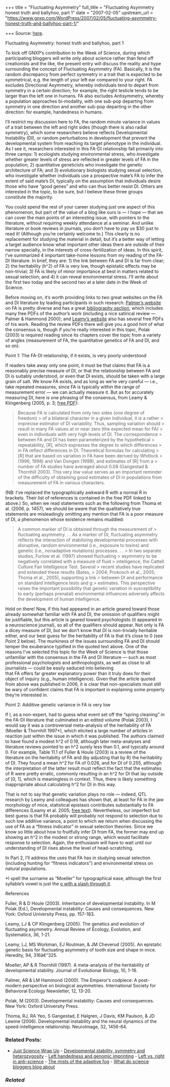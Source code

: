 +++
title = "Fluctuating Asymmetry"
full_title = "Fluctuating Asymmetry honest truth and ballyhoo, part 1"
date = "2007-02-05"
upstream_url = "https://www.gnxp.com/WordPress/2007/02/05/fluctuating-asymmetry-honest-truth-and-ballyhoo-part-1/"

+++
Source: [here](https://www.gnxp.com/WordPress/2007/02/05/fluctuating-asymmetry-honest-truth-and-ballyhoo-part-1/).

Fluctuating Asymmetry: honest truth and ballyhoo, part 1

To kick off GNXP’s contribution to the Week of Science, during which participating bloggers will write only about science rather than fend off creationists and the like, the present entry will discuss the reality and hype surrounding the concept of Fluctuating Asymmetry (FA). Basically, it is the random discrepancy from perfect symmetry in a trait that is expected to be symmetrical, e.g. the length of your left ear compared to your right. FA excludes Directional Asymmetry, whereby individuals tend to depart from symmetry in a certain direction; for example, the right testicle tends to be larger than the left one in humans. FA also excludes Antisymmetry, whereby a population approaches bi-modality, with one sub-pop departing from symmetry in one direction and another sub-pop departing in the other direction: for example, handedness in humans.

I’ll restrict my discussion here to FA, the random minute variance in values of a trait between the left and right sides (though there is also radial symmetry), which some researchers believe reflects Developmental Instability (DI), or random perturbations in development that prevent the developmental system from reaching its target phenotype in the individual. As I see it, researchers interested in this FA-DI relationship fall primarily into three camps: 1) ecologists studying environmental stress, who investigate whether greater levels of stress are reflected in greater levels of FA in the population; 2) quantitative geneticists who investigate the genetic architecture of FA; and 3) evolutionary biologists studying sexual selection, who investigate whether individuals use a prospective mate’s FA to infer the extent of said mate’s DI, typically on the assumption that individuals desire those who have “good genes” and who can thus better resist DI. Others are interested in the topic, to be sure, but I believe these three groups constitute the majority.

You could spend the rest of your career studying just one aspect of this phenomenon, but part of the value of a blog like ours is — I hope — that we can cover the main points of an interesting issue, with pointers to the literature, without requiring weekly attendance at a seminar. And unlike literature or book reviews in journals, you don’t have to pay us \$30 just to read it! (Although you’re certainly welcome to.) This clearly is no replacement for studying the material in detail, but it’s a better way of letting a target audience know what important other ideas there are outside of their narrow specialty, in the interests of cross-fertilization of ideas. In this spirit, I’ve summarized 4 important take-home lessons from my reading of the FA-DI literature. In brief, they are: 1) the link between FA and DI is far from clear; 2) the heritability (h^2) of FA is very low, though epistatic effects may be non-trivial; 3) FA is likely of minor importance at best in matters related to sexual selection; and 4) it can reveal environmental stress. I’ll write about the first two today and the second two at a later date in the Week of Science.

Before moving on, it’s worth providing links to two great websites on the FA and DI literature by leading participants in such research: [Palmer’s website](http://www2.biology.ualberta.ca/palmer/asym/asymmetry.htm) on FA is pretty diverse and has a great [bibliography section](http://www2.biology.ualberta.ca/palmer/asym/FA/FA-Refs.htm#FA%20reviews), which includes many free PDFs of the author’s work (including a nice satirical review — Palmer & Hammond 2000); and [Leamy’s website](http://www.bioweb.uncc.edu/Faculty/Leamy/index.htm) also has several free PDFs of his work. Reading the review PDFs there will give you a good hint of what the consensus is, though if you’re really interested in this topic, Polak (2003) is required reading since its chapters cover the topic from a variety of angles (measurement of FA, the quantitative genetics of FA and DI, and so on).

Point 1: The FA-DI relationship, if it exists, is very poorly understood

If readers take away only one point, it must be that claims that FA is a reasonably precise measure of DI, or that the relationship between FA and DI is suitably understood, or even that DI exists, should be taken with a large grain of salt. We know FA exists, and as long as we’re very careful — i.e., take repeated measures, since FA is typically within the range of measurement error — we can actually measure it. But as for accurately measuring DI, here is one phrasing of the consensus, from Leamy & Klingenberg (2005, p. 3; [free PDF](http://www.bioweb.uncc.edu/Faculty/Leamy/LeamyKlingenbergreview.pdf)):

> Because FA is calculated from only two sides (one degree of freedom) > of a bilateral character in a given individual, it is a rather > imprecise estimator of DI variability. Thus, sampling variation should > result in many FA values at or near zero (the expected mean for FA) > even in individuals with very high levels of DI. The correspondence > between FA and DI has been parameterized by the hypothetical > repeatability, \[R\], which expresses the degree to which differences > in FA reflect differences in DI. Theoretical formulas for calculating > \[R\] that are based on variation in FA have been derived by Whitlock > (1996, 1998) and Van Dongen (1998), and estimates of \[R\] from a > number of FA studies have averaged about 0.08 (Gangestad & Thornhill 2003). This very low value serves as an important reminder of the difficulty of obtaining good estimates of DI in populations from measurement of FA in various characters.

(NB: I’ve replaced the typographically awkward R with a normal R in brackets. Their list of references is contained in the free PDF linked to above.) So, when we read statements such as the following from Thoma et al. (2006, p. 1457), we should be aware that the qualitatively true statements are misleadingly omitting any mention that FA is a poor measure of DI, a phenomenon whose existence remains muddied:

> A common marker of DI is obtained through the measurement of > fluctuating asymmetry. . . As a marker of DI, fluctuating asymmetry reflects the interaction of stabilizing developmental processes with disruptive, random environmental (i.e., exposure to toxins) and genetic (i.e., nonadaptive mutations) processes. . . >
> In two separate studies, Furlow et al. (1997) showed fluctuating > asymmetry to be negatively correlated with a measure of fluid > intelligence, the Cattell Culture Fair Intelligence Test. Several > recent studies have replicated and extended these results (Bates, > 2004; Prokosch et al., 2005; Thoma et al., 2005), supporting a link > between DI and performance on standard intelligence tests and g > estimates. This perspective raises the important possibility that genetic variation in susceptibility to early (perhaps prenatal) environmental influences adversely affects the development of human intelligence.

Hold on there! Now, if this had appeared in an article geared toward those already somewhat familiar with FA and DI, the omission of qualifiers might be justifiable, but this article is geared toward psychologists (it appeared in a neuroscience journal), so all of the qualifiers should appear. Not only is FA a dicey measure of DI, but we don’t know that DI is non-trivially heritable either, and our best guess for the heritability of FA is that it’s close to 0 (see Point 2 below). The murkiness of the issues surrounding FA and DI should temper the exuberance typified in the quoted text above. One of the reasons I’ve selected this topic for the Week of Science is that those unfamiliar with the consensus in the FA and DI literature — such as most professional psychologists and anthropologists, as well as close to all journalists — could be easily seduced into believing  
that FA offers far greater explanatory power than it truly does for their object of inquiry (e.g., human intelligence). Given that the article quoted from above was published in 2006, it is clear that non-specialists must still be wary of confident claims that FA is important in explaining some property they’re interested in.

Point 2: Additive genetic variance in FA is very low

If I, as a non-expert, had to guess what event set off the “spring cleaning” in the FA-DI literature that culminated in an edited volume (Polak 2003), I would say it was a controversial meta-analysis of the heritability of FA (Moeller & Thornhill 1997\*), which elicited a large number of articles in reaction just within the issue in which it was published. The authors claimed to have found a modest h^2 of 0.19, although later meta-analyses and literature reviews pointed to an h^2 surely less than 0.1, and typically around 0. For example, Table 11.1 of Fuller & Houle (2003) is a review of the literature on the heritabilty of FA and (by adjusting that by R) the heritability of DI. They found a mean h^2 for FA of 0.026, and for DI of 0.255, although the interpretation of the latter result must reflect the fact that the estimates of R were pretty erratic, commonly resulting in an h^2 for DI that lay outside of \[0, 1\], which is meaningless in context. Thus, there is likely something inappropriate about calculating h^2 for DI in this way.

That is not to say that genetic variation plays no role — indeed, QTL research by Leamy and colleagues has shown that, at least for FA in the jaw morphology of mice, statistical epistasis contributes substantially to FA differences (Leamy et al. 2005; [free text](http://www.nature.com/hdy/journal/v94/n3/full/6800637a.html)). Nevertheless, our imperfect but best guess is that FA probably will probably not respond to selection due to such low additive variance, a point to which we return when discussing the use of FA as a “fitness indicator” in sexual selection theories. Since we know so little about how to fruitfully infer DI from FA, the former may end up showing an h^2 in the modest or strong range, which would facilitate response to selection. Again, the enthusiasm will have to wait until our understanding of DI rises above the level of head-scratching.

In Part 2, I’ll address the uses that FA has in studying sexual selection (including hunting for “fitness indicators”) and environmental stress on natural populations.

\*I spell the surname as “Moeller” for typographical ease, although the first syllable’s vowel is just the [o with a slash through it](https://en.wikipedia.org/wiki/%C3%98).

References

Fuller, R & D Houle (2003). Inheritance of developmental instability. In M Polak (Ed.), Developmental instability: Causes and consequences. New York: Oxford University Press, pp. 157-183.

Leamy, LJ & CP Klingenberg (2005). The genetics and evolution of fluctuating asymmetry. Annual Review of Ecology, Evolution, and Systematics, 36, 1-21.

Leamy, LJ, MS Workman, EJ Routman, & JM Cheverud (2005). An epistatic genetic basis for fluctuating asymmetry of tooth size and shape in mice. Heredity, 94, 316â€“325.

Moeller, AP & R Thornhill (1997). A meta-analysis of the heritability of developmental stability. Journal of Evolutionar Biology, 10, 1-16.

Palmer, AR & LM Hammond (2000). The Emperor’s codpiece: A post-modern perspective on biological asymmetries. International Society for Behavioral Ecology Newsletter, 12, 13-20.

Polak, M (2003). Developmental instability: Causes and consequences. New York: Oxford University Press.

Thoma, RJ, RA Yeo, S Gangestad, E Halgren, J Davis, KM Paulson, & JD Lewine (2006). Developmental instability and the neural dynamics of the speed-intelligence relationship. NeuroImage, 32, 1456-64.

### Related Posts:

- [Just Science Wrap
  Up](https://www.gnxp.com/WordPress/2007/02/12/just-science-wrap-up/) - [Developmental stability, symmetry and
  heterozygosity](https://www.gnxp.com/WordPress/2005/06/30/developmental-stability-symmetry-and-heterozygosity/) - [Left handedness and genomic
  imprinting](https://www.gnxp.com/WordPress/2007/08/05/left-handedness-and-genomic-imprinting/) - [Left vs. right in
  anti-science](https://www.gnxp.com/WordPress/2012/06/21/left-vs-right-in-anti-science/) - [The mists of the adaptive
  fog](https://www.gnxp.com/WordPress/2008/11/18/the-mists-of-the-adaptive-fog/) - [What do science bloggers blog
  about](https://www.gnxp.com/WordPress/2010/08/30/what-do-science-bloggers-blog-about/)

### *Related*

[](https://www.addtoany.com/add_to/facebook?linkurl=https%3A%2F%2Fwww.gnxp.com%2FWordPress%2F2007%2F02%2F05%2Ffluctuating-asymmetry-honest-truth-and-ballyhoo-part-1%2F&linkname=Fluctuating%20Asymmetry%3A%20honest%20truth%20and%20ballyhoo%2C%20part%201 "Facebook")[](https://www.addtoany.com/add_to/twitter?linkurl=https%3A%2F%2Fwww.gnxp.com%2FWordPress%2F2007%2F02%2F05%2Ffluctuating-asymmetry-honest-truth-and-ballyhoo-part-1%2F&linkname=Fluctuating%20Asymmetry%3A%20honest%20truth%20and%20ballyhoo%2C%20part%201 "Twitter")[](https://www.addtoany.com/add_to/email?linkurl=https%3A%2F%2Fwww.gnxp.com%2FWordPress%2F2007%2F02%2F05%2Ffluctuating-asymmetry-honest-truth-and-ballyhoo-part-1%2F&linkname=Fluctuating%20Asymmetry%3A%20honest%20truth%20and%20ballyhoo%2C%20part%201 "Email")[](https://www.addtoany.com/share)
